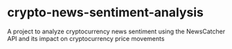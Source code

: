 # crypto-news-sentiment-analysis
A project to analyze cryptocurrency news sentiment using the NewsCatcher API and its impact on cryptocurrency price movements
